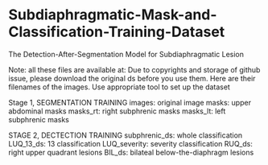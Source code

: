 # Subdiaphragmatic-Mask-and-Classification-Training-Dataset
The Detection-After-Segmentation Model for Subdiaphragmatic Lesion 

Note: all these files are available at:
Due to copyrights and storage of github issue, please download the original ds before you use them.
Here are their filenames of the images. Use appropriate tool to set up the dataset


Stage 1, SEGMENTATION TRAINING
images: original image
masks: upper abdominal masks
masks_rt: right subphrenic masks
masks_lt: left subphrenic masks

STAGE 2, DECTECTION TRAINING
subphrenic_ds: whole classification
LUQ_13_ds: 13 classification
LUQ_severity: severity classification
RUQ_ds: right upper quadrant lesions
BIL_ds: bilateal below-the-diaphragm lesions
